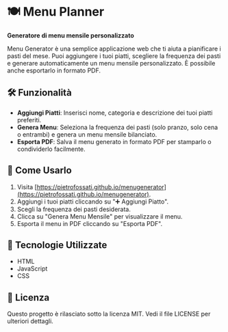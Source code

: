 # 🍽️ Menu Planner

**Generatore di menu mensile personalizzato**

Menu Generator è una semplice applicazione web che ti aiuta a pianificare i pasti del mese. Puoi aggiungere i tuoi piatti, scegliere la frequenza dei pasti e generare automaticamente un menu mensile personalizzato. È possibile anche esportarlo in formato PDF.

## 🛠️ Funzionalità

- **Aggiungi Piatti**: Inserisci nome, categoria e descrizione dei tuoi piatti preferiti.
- **Genera Menu**: Seleziona la frequenza dei pasti (solo pranzo, solo cena o entrambi) e genera un menu mensile bilanciato.
- **Esporta PDF**: Salva il menu generato in formato PDF per stamparlo o condividerlo facilmente.

## 📄 Come Usarlo

1. Visita [https://pietrofossati.github.io/menugenerator](https://pietrofossati.github.io/menugenerator).
2. Aggiungi i tuoi piatti cliccando su "➕ Aggiungi Piatto".
3. Scegli la frequenza dei pasti desiderata.
4. Clicca su "Genera Menu Mensile" per visualizzare il menu.
5. Esporta il menu in PDF cliccando su "Esporta PDF".

## 🧪 Tecnologie Utilizzate

- HTML
- JavaScript
- CSS

## 📄 Licenza

Questo progetto è rilasciato sotto la licenza MIT. Vedi il file LICENSE per ulteriori dettagli.
